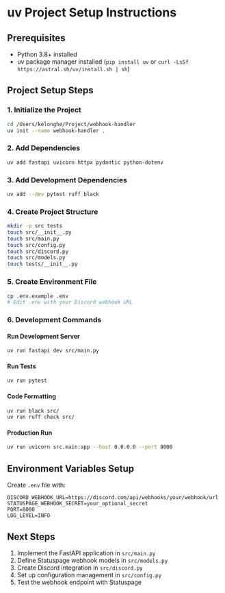 # uv Project Setup Instructions

## Prerequisites
- Python 3.8+ installed
- uv package manager installed (`pip install uv` or `curl -LsSf https://astral.sh/uv/install.sh | sh`)

## Project Setup Steps

### 1. Initialize the Project
```bash
cd /Users/kelonghe/Project/webhook-handler
uv init --name webhook-handler .
```

### 2. Add Dependencies
```bash
uv add fastapi uvicorn httpx pydantic python-dotenv
```

### 3. Add Development Dependencies
```bash
uv add --dev pytest ruff black
```

### 4. Create Project Structure
```bash
mkdir -p src tests
touch src/__init__.py
touch src/main.py
touch src/config.py
touch src/discord.py
touch src/models.py
touch tests/__init__.py
```

### 5. Create Environment File
```bash
cp .env.example .env
# Edit .env with your Discord webhook URL
```

### 6. Development Commands

#### Run Development Server
```bash
uv run fastapi dev src/main.py
```

#### Run Tests
```bash
uv run pytest
```

#### Code Formatting
```bash
uv run black src/
uv run ruff check src/
```

#### Production Run
```bash
uv run uvicorn src.main:app --host 0.0.0.0 --port 8000
```

## Environment Variables Setup

Create `.env` file with:
```
DISCORD_WEBHOOK_URL=https://discord.com/api/webhooks/your/webhook/url
STATUSPAGE_WEBHOOK_SECRET=your_optional_secret
PORT=8000
LOG_LEVEL=INFO
```

## Next Steps
1. Implement the FastAPI application in `src/main.py`
2. Define Statuspage webhook models in `src/models.py`
3. Create Discord integration in `src/discord.py`
4. Set up configuration management in `src/config.py`
5. Test the webhook endpoint with Statuspage